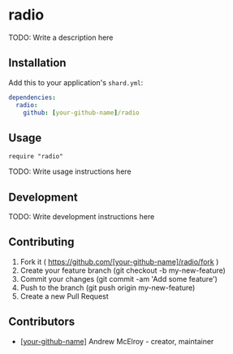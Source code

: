 # radio

TODO: Write a description here

## Installation


Add this to your application's `shard.yml`:

```yaml
dependencies:
  radio:
    github: [your-github-name]/radio
```


## Usage


```crystal
require "radio"
```


TODO: Write usage instructions here

## Development

TODO: Write development instructions here

## Contributing

1. Fork it ( https://github.com/[your-github-name]/radio/fork )
2. Create your feature branch (git checkout -b my-new-feature)
3. Commit your changes (git commit -am 'Add some feature')
4. Push to the branch (git push origin my-new-feature)
5. Create a new Pull Request

## Contributors

- [[your-github-name]](https://github.com/[your-github-name]) Andrew McElroy - creator, maintainer
